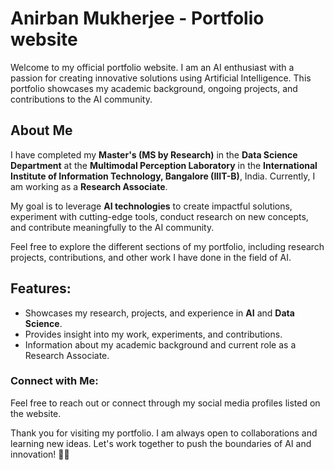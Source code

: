 # Anirban Mukherjee - Portfolio website

Welcome to my official portfolio website. I am an AI enthusiast with a passion for creating innovative solutions using Artificial Intelligence. This portfolio showcases my academic background, ongoing projects, and contributions to the AI community.

## About Me
I have completed my **Master's (MS by Research)** in the **Data Science Department** at the **Multimodal Perception Laboratory** in the **International Institute of Information Technology, Bangalore (IIIT-B)**, India. Currently, I am working as a **Research Associate**.

My goal is to leverage **AI technologies** to create impactful solutions, experiment with cutting-edge tools, conduct research on new concepts, and contribute meaningfully to the AI community.

Feel free to explore the different sections of my portfolio, including research projects, contributions, and other work I have done in the field of AI.

## Features:
- Showcases my research, projects, and experience in **AI** and **Data Science**.
- Provides insight into my work, experiments, and contributions.
- Information about my academic background and current role as a Research Associate.


### Connect with Me:
Feel free to reach out or connect through my social media profiles listed on the website.


Thank you for visiting my portfolio. I am always open to collaborations and learning new ideas. Let's work together to push the boundaries of AI and innovation! 🌟🤖
